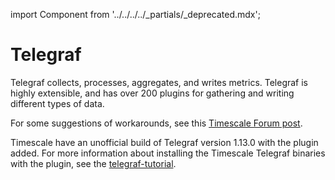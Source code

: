 import Component from '../../../../_partials/_deprecated.mdx';

# Telegraf
Telegraf collects, processes, aggregates, and writes metrics. Telegraf is highly
extensible, and has over 200 plugins for gathering and writing different types
of data.

<Component />

For some suggestions of workarounds, see this
[Timescale Forum post](https://www.timescale.com/forum/t/telegraf-plugin/118).

Timescale have an unofficial build of Telegraf version 1.13.0 with the plugin
added. For more information about installing the Timescale Telegraf binaries
with the plugin, see the [telegraf-tutorial][telegraf-tutorial].

[telegraf-tutorial]: /timescaledb/:currentVersion:/tutorials/telegraf-output-plugin/
